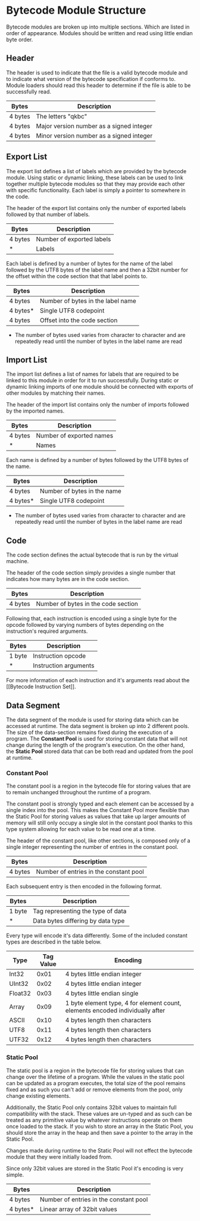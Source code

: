 # Bytecode Module Structure
Bytecode modules are broken up into multiple sections. Which are listed in order of appearance. Modules should be written and read using little endian byte order. 

## Header
The header is used to indicate that the file is a valid bytecode module and to indicate what version of the bytecode specification if conforms to. Module loaders should read this header to determine if the file is able to be successfully read.

| Bytes        | Description                              |
|--------------|------------------------------------------|
| 4 bytes      | The letters "qkbc"                       |
| 4 bytes      | Major version number as a signed integer |
| 4 bytes      | Minor version number as a signed integer |

## Export List
The export list defines a list of labels which are provided by the bytecode module. Using static or dynamic linking, these labels can be used to link together multiple bytecode modules so that they may provide each other with specific functionality. Each label is simply a pointer to somewhere in the code. 

The header of the export list contains only the number of exported labels followed by that number of labels.

| Bytes        | Description                              |
|--------------|------------------------------------------|
| 4 bytes      | Number of exported labels                |
| *            | Labels                                   |

Each label is defined by a number of bytes for the name of the label followed by the UTF8 bytes of the label name and then a 32bit number for the offset within the code section that that label points to.

| Bytes        | Description                              |
|--------------|------------------------------------------|
| 4 bytes      | Number of bytes in the label name        |
| 4 bytes*     | Single UTF8 codepoint                    |
| 4 bytes      | Offset into the code section             |

* The number of bytes used varies from character to character and are repeatedly read until the number of bytes in the label name are read

## Import List
The import list defines a list of names for labels that are required to be linked to this module in order for it to run successfully. During static or dynamic linking imports of one module should be connected with exports of other modules by matching their names.  

The header of the import list contains only the number of imports followed by the imported names.

| Bytes        | Description                              |
|--------------|------------------------------------------|
| 4 bytes      | Number of exported names                 |
| *            | Names                                    |

Each name is defined by a number of bytes followed by the UTF8 bytes of the name.

| Bytes        | Description                              |
|--------------|------------------------------------------|
| 4 bytes      | Number of bytes in the name              |
| 4 bytes*     | Single UTF8 codepoint                    |

* The number of bytes used varies from character to character and are repeatedly read until the number of bytes in the label name are read

## Code 
The code section defines the actual bytecode that is run by the virtual machine. 

The header of the code section simply provides a single number that indicates how many bytes are in the code section.

| Bytes        | Description                              |
|--------------|------------------------------------------|
| 4 bytes      | Number of bytes in the code section      |

Following that, each instruction is encoded using a single byte for the opcode followed by varying numbers of bytes depending on the instruction's required arguments. 

| Bytes        | Description                              |
|--------------|------------------------------------------|
| 1 byte       | Instruction opcode                       |
| *            | Instruction arguments                    |

For more information of each instruction and it's arguments read about the [[Bytecode Instruction Set]].

## Data Segment
The data segment of the module is used for storing data which can be accessed at runtime. The data segment is broken up into 2 different pools. The size of the data-section remains fixed during the execution of a program. The **Constant Pool** is used for storing constant data that will not change during the length of the program's execution. On the other hand, the **Static Pool** stored data that can be both read and updated from the pool at runtime. 

### Constant Pool
The constant pool is a region in the bytecode file for storing values that are to remain unchanged throughout the runtime of a program.

The constant pool is strongly typed and each element can be accessed by a single index into the pool. This makes the Constant Pool more flexible than the Static Pool for storing values as values that take up larger amounts of memory will still only occupy a single slot in the constant pool thanks to this type system allowing for each value to be read one at a time. 

The header of the constant pool, like other sections, is composed only of a single integer representing the number of entries in the constant pool. 

| Bytes        | Description                              |
|--------------|------------------------------------------|
| 4 bytes      | Number of entries in the constant pool   |

Each subsequent entry is then encoded in the following format. 

| Bytes        | Description                              |
|--------------|------------------------------------------|
| 1 byte       | Tag representing the type of data        |
| *            | Data bytes differing by data type        |

Every type will encode it's data differently. Some of the included constant types are described in the table below.

| Type    | Tag Value | Encoding                          |
|---------|-----------|-----------------------------------|
| Int32   | 0x01      | 4 bytes little endian integer     |
| UInt32  | 0x02      | 4 bytes little endian integer     |
| Float32 | 0x03      | 4 bytes little endian single      |
| Array   | 0x09      | 1 byte element type, 4 for element count, elements encoded individually after |
| ASCII   | 0x10      | 4 bytes length then characters    |
| UTF8    | 0x11      | 4 bytes length then characters    |
| UTF32   | 0x12      | 4 bytes length then characters    |

### Static Pool
The static pool is a region in the bytecode file for storing values that can change over the lifetime of a program. While the values in the static pool can be updated as a program executes, the total size of the pool remains fixed and as such you can't add or remove elements from the pool, only change existing elements.

Additionally, the Static Pool only contains 32bit values to maintain full compatibility with the stack. These values are un-typed and as such can be treated as any primitive value by whatever instructions operate on them once loaded to the stack. If you wish to store an array in the Static Pool, you should store the array in the heap and then save a pointer to the array in the Static Pool. 

Changes made during runtime to the Static Pool will not effect the bytecode module that they were initially loaded from. 

Since only 32bit values are stored in the Static Pool it's encoding is very simple.

| Bytes        | Description                              |
|--------------|------------------------------------------|
| 4 bytes      | Number of entries in the constant pool   |
| 4 bytes*     | Linear array of 32bit values             |